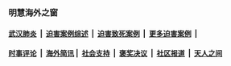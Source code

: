 
### 明慧海外之窗

####  [武汉肺炎](indexes/365.md?t=07022000) &nbsp;|&nbsp;  [迫害案例综述](indexes/328.md?t=07022000) &nbsp;|&nbsp; [迫害致死案例](indexes/277.md?t=07022000)  &nbsp;|&nbsp; [更多迫害案例](indexes/81.md?t=07022000)  &nbsp;|&nbsp; 
####  [时事评论](indexes/19.md?t=07022000) &nbsp;|&nbsp; [海外简讯](indexes/245.md?t=07022000)&nbsp;|&nbsp;  [社会支持](indexes/140.md?t=07022000) &nbsp;|&nbsp; [褒奖决议](indexes/282.md?t=07022000) &nbsp;|&nbsp; [社区报道](indexes/91.md?t=07022000)  &nbsp;|&nbsp; [天人之间](indexes/78.md?t=07022000) 

